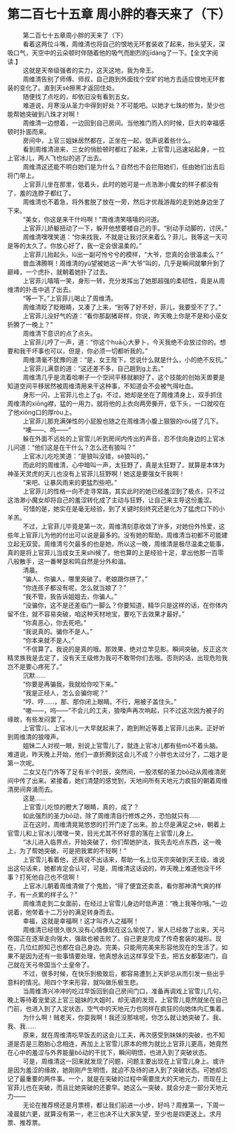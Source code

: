 <h1>第二百七十五章 周小胖的春天来了（下）</h1>
<div id="content">&nbsp&nbsp&nbsp&nbsp&nbsp&nbsp&nbsp&nbsp
 第二百七十五章周小胖的天来了（下）
 <br/>&nbsp&nbsp&nbsp&nbsp&nbsp&nbsp&nbsp&nbsp
 看着这两位斗嘴，周维清也将自己的恨地无环套装收了起来，抬头望天，深吸口气，天空中的云朵顿时伴随着他的吸气而剧烈的jīdàng了一下。【全文字阅读.】
 <br/>&nbsp&nbsp&nbsp&nbsp&nbsp&nbsp&nbsp&nbsp
 这就是天帝级强者的实力，这天这地，我为帝王。
 <br/>&nbsp&nbsp&nbsp&nbsp&nbsp&nbsp&nbsp&nbsp
 周维清告别了师傅、师叔，自己跑到外面找个空旷的地方去适应恨地无环套装的变化了。直到天sè擦黑才返回住处。
 <br/>&nbsp&nbsp&nbsp&nbsp&nbsp&nbsp&nbsp&nbsp
 随便找了点吃的，却依旧没有看到五女。
 <br/>&nbsp&nbsp&nbsp&nbsp&nbsp&nbsp&nbsp&nbsp
 难道说，月寒没从圣力中得到好处？不可能吧。以她才七珠的修为，至少也能帮她突破到八珠才对啊！
 <br/>&nbsp&nbsp&nbsp&nbsp&nbsp&nbsp&nbsp&nbsp
 周维清一边想着，一边回到自己房间。当他推门而入的时候，巨大的幸福感顿时扑面而来。
 <br/>&nbsp&nbsp&nbsp&nbsp&nbsp&nbsp&nbsp&nbsp
 房间中，上官三姐妹居然都在，正坐在一起，低声说着些什么。
 <br/>&nbsp&nbsp&nbsp&nbsp&nbsp&nbsp&nbsp&nbsp
 看到周维清进来，三女的俏脸顿时都红了起来，上官雪儿迅速站起身，一拉上官冰儿，两人飞也似的逃了出去。
 <br/>&nbsp&nbsp&nbsp&nbsp&nbsp&nbsp&nbsp&nbsp
 周维清这还能不明白她们是为什么？自然也不会拦阻她们，任由她们出去后将门带上。
 <br/>&nbsp&nbsp&nbsp&nbsp&nbsp&nbsp&nbsp&nbsp
 上官菲儿坐在那里，低着头，此时的她可是一点浩渺小魔女的样子都没有了，羞的连脖子都红了。
 <br/>&nbsp&nbsp&nbsp&nbsp&nbsp&nbsp&nbsp&nbsp
 周维清也不着急，将外套脱了放在一旁，然后才优哉游哉的走到她身边坐了下来。
 <br/>&nbsp&nbsp&nbsp&nbsp&nbsp&nbsp&nbsp&nbsp
 “美女，你这是来干什吗啊！”周维清笑嘻嘻的问道。
 <br/>&nbsp&nbsp&nbsp&nbsp&nbsp&nbsp&nbsp&nbsp
 上官菲儿娇躯扭动了一下，躲开他想要楼自己的手。“别动手动脚的，讨厌。”
 <br/>&nbsp&nbsp&nbsp&nbsp&nbsp&nbsp&nbsp&nbsp
 周维清嘿嘿笑道：“你来找我，不就是让我讨厌来着么？菲儿，我等这一天可是等的太久了。你放心好了，我一定会很温柔的。”
 <br/>&nbsp&nbsp&nbsp&nbsp&nbsp&nbsp&nbsp&nbsp
 上官菲儿抬起头，lù出一副可怜兮兮的模样，“大爷，您真的会很温柔么？”
 <br/>&nbsp&nbsp&nbsp&nbsp&nbsp&nbsp&nbsp&nbsp
 兽血沸腾啊！周维清的yù望被她这一声“大爷”叫的，几乎是瞬间就攀升到了巅峰，一个虎扑，就朝着她扑了过去。
 <br/>&nbsp&nbsp&nbsp&nbsp&nbsp&nbsp&nbsp&nbsp
 上官菲儿嘻嘻一笑，身形一转，充分发挥出了她那超强的柔韧性，竟是从周维清的扑击中逃了出去。
 <br/>&nbsp&nbsp&nbsp&nbsp&nbsp&nbsp&nbsp&nbsp
 “等一下。”上官菲儿喝止了周维清。
 <br/>&nbsp&nbsp&nbsp&nbsp&nbsp&nbsp&nbsp&nbsp
 周维清眨了眨眼睛，又凑了上来，“别等了好不好，菲儿，我要受不了了。”
 <br/>&nbsp&nbsp&nbsp&nbsp&nbsp&nbsp&nbsp&nbsp
 上官菲儿没好气的道：“看你那副猪哥样，你说，昨天晚上你是不是和小巫女折腾了一晚上？”
 <br/>&nbsp&nbsp&nbsp&nbsp&nbsp&nbsp&nbsp&nbsp
 周维清下意识的点了点头。
 <br/>&nbsp&nbsp&nbsp&nbsp&nbsp&nbsp&nbsp&nbsp
 上官菲儿哼了一声，道：“你这个huā心大萝卜，今天我绝不会放过你的。想要和我干坏事也可以，但是，你必须一切都听我的。”
 <br/>&nbsp&nbsp&nbsp&nbsp&nbsp&nbsp&nbsp&nbsp
 周维清毫不犹豫的道：“是，女王陛下，您说什么就是什么，小的绝不反抗。”
 <br/>&nbsp&nbsp&nbsp&nbsp&nbsp&nbsp&nbsp&nbsp
 上官菲儿满意的道：“这还差不多，自己趟到g上去。”
 <br/>&nbsp&nbsp&nbsp&nbsp&nbsp&nbsp&nbsp&nbsp
 周维清几乎是流着哈喇子一个空间平移就躺好了，这个技能的创始天兽要是知道空间平移居然被周维清用来干这种事，不知道会不会被气得吐血。
 <br/>&nbsp&nbsp&nbsp&nbsp&nbsp&nbsp&nbsp&nbsp
 身形一闪，上官菲儿也上了g，不过，她却是坐在了周维清身上，双手抓住周维清的xiōng襟，猛的一用力，就将他的上衣向两旁撕开，低下头，一口就咬在了他xiōng口的厚ròu上。
 <br/>&nbsp&nbsp&nbsp&nbsp&nbsp&nbsp&nbsp&nbsp
 上官菲儿那充满弹性的小屁股也随之在周维清小腹上狠狠的róu搓了几下。
 <br/>&nbsp&nbsp&nbsp&nbsp&nbsp&nbsp&nbsp&nbsp
 “噢——、呜——”
 <br/>&nbsp&nbsp&nbsp&nbsp&nbsp&nbsp&nbsp&nbsp
 躲在外面不远处的上官雪儿听到房间内传出的声音，忍不住向身边的上官冰儿问道：“他们这是在干什么？怎么还有狼叫？”
 <br/>&nbsp&nbsp&nbsp&nbsp&nbsp&nbsp&nbsp&nbsp
 上官冰儿吃吃笑道：“是狼叫没错，sè狼叫的。”
 <br/>&nbsp&nbsp&nbsp&nbsp&nbsp&nbsp&nbsp&nbsp
 而此时的周维清，心中暗叫一声，太狂野了，真是太狂野了。就算是本体为神圣天灵虎的天儿也没有上官菲儿狂野啊！她这是要强女干我啊！
 <br/>&nbsp&nbsp&nbsp&nbsp&nbsp&nbsp&nbsp&nbsp
 “来吧、让暴风雨来的更猛烈些吧。”
 <br/>&nbsp&nbsp&nbsp&nbsp&nbsp&nbsp&nbsp&nbsp
 上官菲儿的性格一向不走寻常路，其实此时的她已经羞涩到了极点，只不过这浩渺小魔女却将自己的羞涩转化成了主动与狂野，让自己来主导这份羞涩。
 <br/>&nbsp&nbsp&nbsp&nbsp&nbsp&nbsp&nbsp&nbsp
 可惜的是，她实在是毫无经验，到了关键时刻终究还是化为了猛虎口下的小羊羔。
 <br/>&nbsp&nbsp&nbsp&nbsp&nbsp&nbsp&nbsp&nbsp
 不过，上官菲儿毕竟是第一次，周维清刻意收敛了许多，对她份外怜爱，这些年上官菲儿为他的付出可以说是最多的。没有她的帮助，周维清当初都不可能建立起无双营。周维清亏欠最多的也是她，所以这一晚，周维清是极尽温柔之能事，真的是将上官菲儿当成女王来shì候了。他也算的上是经验十足，拿出他那一百零八般散手，这一番琴瑟和鸣自然是分外和谐。
 <br/>&nbsp&nbsp&nbsp&nbsp&nbsp&nbsp&nbsp&nbsp
 清晨。
 <br/>&nbsp&nbsp&nbsp&nbsp&nbsp&nbsp&nbsp&nbsp
 “骗人、你骗人，哪里突破了。老娘跟你拼了。”
 <br/>&nbsp&nbsp&nbsp&nbsp&nbsp&nbsp&nbsp&nbsp
 “你连孩子都没有呢，怎么就当娘了？”
 <br/>&nbsp&nbsp&nbsp&nbsp&nbsp&nbsp&nbsp&nbsp
 “我不管，我告诉姐姐去，你骗人。”
 <br/>&nbsp&nbsp&nbsp&nbsp&nbsp&nbsp&nbsp&nbsp
 “没骗你，这不是还差临门一脚么？你要知道，精华只是这样的话，在你体内留不住，就不容易突破，咱这种天材地宝，要吃下去效果才最好。”
 <br/>&nbsp&nbsp&nbsp&nbsp&nbsp&nbsp&nbsp&nbsp
 “你真恶心，你去死吧。”
 <br/>&nbsp&nbsp&nbsp&nbsp&nbsp&nbsp&nbsp&nbsp
 “我说真的。骗你不是人。”
 <br/>&nbsp&nbsp&nbsp&nbsp&nbsp&nbsp&nbsp&nbsp
 “你本来就不是人。”
 <br/>&nbsp&nbsp&nbsp&nbsp&nbsp&nbsp&nbsp&nbsp
 “不信算了。我说的是真的哦。那效果，绝对立竿见影。瞬间突破。反正这次精灵族我是去定了，没有天王级修为我可不敢带你们去哦。否则的话，出现危险我岂不是要心疼死了。”
 <br/>&nbsp&nbsp&nbsp&nbsp&nbsp&nbsp&nbsp&nbsp
 沉默……
 <br/>&nbsp&nbsp&nbsp&nbsp&nbsp&nbsp&nbsp&nbsp
 “你要是再骗我，我就给你咬下来。”
 <br/>&nbsp&nbsp&nbsp&nbsp&nbsp&nbsp&nbsp&nbsp
 “我是正经人，怎么会骗你呢？”
 <br/>&nbsp&nbsp&nbsp&nbsp&nbsp&nbsp&nbsp&nbsp
 “哼、哼……，那、那你闭上眼睛。不行，用被子盖住头。”
 <br/>&nbsp&nbsp&nbsp&nbsp&nbsp&nbsp&nbsp&nbsp
 “嗷——，呜——”不会儿的工夫，狼嚎声再次响起，只不过这次因为被子的缘故，有些发闷罢了。
 <br/>&nbsp&nbsp&nbsp&nbsp&nbsp&nbsp&nbsp&nbsp
 上官雪儿、上官冰儿一大早就起来了，跑到附近等着上官菲儿出来。正好听到周维清的狼嚎声。
 <br/>&nbsp&nbsp&nbsp&nbsp&nbsp&nbsp&nbsp&nbsp
 姐妹二人对视一眼，别说上官雪儿了，就连上官冰儿都有些mō不着头脑。难道说，昨天晚上开始，他们一直折腾到这会儿不成？小胖也太过分了，二姐才是第一次呢。
 <br/>&nbsp&nbsp&nbsp&nbsp&nbsp&nbsp&nbsp&nbsp
 二女又在门外等了足有半个时辰，突然间，一股浓郁的圣力bō动从周维清房间中传了出来。紧接着，她们清楚的感觉到，天地间所有天地元力疯狂的朝着周维清房间奔涌而去。
 <br/>&nbsp&nbsp&nbsp&nbsp&nbsp&nbsp&nbsp&nbsp
 这是……
 <br/>&nbsp&nbsp&nbsp&nbsp&nbsp&nbsp&nbsp&nbsp
 上官雪儿吃惊的瞪大了眼睛，真的，成了？
 <br/>&nbsp&nbsp&nbsp&nbsp&nbsp&nbsp&nbsp&nbsp
 如此强烈的圣力bō动，除了周维清自行修炼之外，恐怕就只有……
 <br/>&nbsp&nbsp&nbsp&nbsp&nbsp&nbsp&nbsp&nbsp
 正在这时，周维清晃晃悠悠的打开门走了出来。脸上尽是满足之sè，朝着上官雪儿和上官冰儿嘿嘿一笑，目光尤其不怀好意的落在上官雪儿身上。
 <br/>&nbsp&nbsp&nbsp&nbsp&nbsp&nbsp&nbsp&nbsp
 “冰儿进入临界点，开始突破了，你们帮她护法，我先去吃点东西，这一晚上，为了帮她突破，可是把我累的不轻啊！”
 <br/>&nbsp&nbsp&nbsp&nbsp&nbsp&nbsp&nbsp&nbsp
 上官雪儿看着他，还真说不出话来，帮助一名上位天宗突破到天王级，谁说出这句话来，她都肯定会认可，可是，周维清这话说的，昨天晚上难道他没干坏事？打死他自己也不信啊！
 <br/>&nbsp&nbsp&nbsp&nbsp&nbsp&nbsp&nbsp&nbsp
 上官冰儿朝着周维清做了个鬼脸，“得了便宜还卖乖，看你那神清气爽的样子，有一点累的样子么？”
 <br/>&nbsp&nbsp&nbsp&nbsp&nbsp&nbsp&nbsp&nbsp
 周维清走到二女面前，在经过上官雪儿身边时低声道：“晚上我等你哦。”一边说着，他带着十二万分的满足转身而去。
 <br/>&nbsp&nbsp&nbsp&nbsp&nbsp&nbsp&nbsp&nbsp
 幸福，这就是幸福啊！这才叫齐人之福啊！
 <br/>&nbsp&nbsp&nbsp&nbsp&nbsp&nbsp&nbsp&nbsp
 周维清已经很久很久没有心情像现在这么愉悦了，家人已经救了出来，天弓帝国正在逐渐走向强大，强敌也被击败了。自己更是完成了传奇套装的凝形。现在，几位红颜知己也都在自己身边。完美，只能用完美来形容他现在的生活了。如果不是因为还有一些事情要处理，他真想永远这样享受下去，把五女都娶进门，自己就在天弓帝国当个土皇帝了。
 <br/>&nbsp&nbsp&nbsp&nbsp&nbsp&nbsp&nbsp&nbsp
 不过，很多时候，在快乐到极致后，都容易遭到上天妒忌从而引发一些出乎意料的情况。用四个字来形容，就叫做乐极生悲。
 <br/>&nbsp&nbsp&nbsp&nbsp&nbsp&nbsp&nbsp&nbsp
 当周维清兴冲冲的吃过早饭回到自己房间门口，准备再调戏上官雪儿几句，晚上等待着宠爱这上官三姐妹的大姐时，却无语的发现，上官雪儿竟然就坐在自己门前，也进入到了入定状态，空气中的天地元力也同样在疯狂的向她体内汇集着。
 <br/>&nbsp&nbsp&nbsp&nbsp&nbsp&nbsp&nbsp&nbsp
 为什么啊！贼老天，你耍我啊！我还没那啥呢，你怎么就让她突破了。我、我、我……
 <br/>&nbsp&nbsp&nbsp&nbsp&nbsp&nbsp&nbsp&nbsp
 原来，就在周维清吃早饭去的这会儿工夫，再次感受到妹妹的突破，也不知道是否是三胞胎心念相连，再加上上官雪儿原本的修为就比上官菲儿更高，她竟然在心中的羞涩与外界能量bō动的干扰下，瞬间明悟，也进入到了突破状态。
 <br/>&nbsp&nbsp&nbsp&nbsp&nbsp&nbsp&nbsp&nbsp
 可是，周维清这一回来就发现了问题，问题主要出现在上官雪儿身上。或许是因为羞涩的缘故，她刚刚产生明悟，就迫不及待的进入到了突破状态。可她却忘记了最重要的两件事。一个，就是在突破的过程中需要庞大的天地元力，而现在上官菲儿也在突破，而且比她突破的还要早。她这么一突破，就会分走一部分天地元力——
 <br/>&nbsp&nbsp&nbsp&nbsp&nbsp&nbsp&nbsp&nbsp
 无论在推荐榜还是月票榜，都让我们前进一小步，好吗？周推第一，下周一凌晨就六更，就算没有第一，老三也决不让大家失望，至少也是四更送上。求月票、推荐票。
 <br/>&nbsp&nbsp&nbsp&nbsp&nbsp&nbsp&nbsp&nbsp
 <br/>&nbsp&nbsp&nbsp&nbsp&nbsp&nbsp&nbsp&nbsp
</div>
